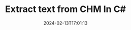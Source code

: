 ---
############################# Static ############################
layout: "auto-gen-parser"
date: 2024-02-13T17:01:13
draft: false
otherformats: 

############################# Head ############################
head_title: "Extract Text from CHM in C#"
head_description: "Quickly extract text from a documents file in C#."

############################# Header ############################
title: "Extract text from CHM In C#"
description: "Extract text from CHM with a few lines of .NET code."
bg_image: "https://cms.admin.containerize.com/templates/aspose/App_Themes/V3/images/bg/header1.png"
bg_overlay: false
button:
    enable: true
    icon: "fas fa-arrow-down"
    label: "Download Free Trial"
    link: "https://downloads.groupdocs.com/parser/net"

############################# SubMenu ############################
submenu:
    enable: true

    left:
        img_alt: "GroupDocs.Parser for .NET"
        image: "https://cms.admin.containerize.com/templates/groupdocs/images/product-logos/90x90-noborder/groupdocs-parser-net.png"
        product: "GroupDocs.Parser"
        platform: ".NET"

    middle:
        button:

            # button loop
            - link: "https://apireference.groupdocs.com/parser/net"
              text: "API Reference"

            # button loop
            - link: "https://github.com/groupdocs-parser"
              text: "Code Examples"

            # button loop
            - link: "https://products.groupdocs.app/parser/family"
              text: "Live Demos"

            # button loop
            - link: "https://purchase.groupdocs.com/pricing/parser/net"
              text: "Pricing"

    right:
        link_download: "https://downloads.groupdocs.com/parser"
        link_learn: "https://docs.groupdocs.com/parser/net"
        link_buy: "https://purchase.groupdocs.com"

############################# About ############################
about:
    enable: true
    title: "How to extract a text from CHM files .NET API?"
    content: |
        [GroupDocs.Parser for .NET](/parser/net/) is a text, metadata and image extractor API for business applications developed using C#, ASP.NET, and other .NET technologies. It supports extraction of raw, formatted & structured text as well as metadata from the files of supported formats. Through GroupDocs.Parser for .NET, your applications can also perform parsing of password protected documents for popular formats, such as Word processing documents, Excel spreadsheets, PowerPoint presentations, OneNote, PDF files and ZIP archives.
        
        GroupDocs.Parser API is a right choice for corporate solutions which needs file text extraction feature. These APIs are well supported on all major operating systems and platforms including Frameworks: .NET Framework, .NET Standard, .NET Core, Mono.

############################# Steps ############################
steps:
    enable: true
    title_left: "Extract text from CHM in .NET"
    content_left: |
        [GroupDocs.Parser for .NET](/parser/net/) makes it easy for C# developers to extract a text from a CHM file by implementing a few easy steps.
        
        * Instantiate [Parser](https://reference.groupdocs.com/net/parser/groupdocs.parser/parser) object for the initial document;
        * Call [GetText](https://reference.groupdocs.com/net/parser/groupdocs.parser/parser/methods/gettext) method and obtain [TextReader](https://docs.microsoft.com/en-us/dotnet/api/system.io.textreader?view=netframework-2.0) object;
        * Check if reader isn’t *null* (text extraction is supported for the document);
        * Read a text from reader.

    title_right: "Learn more about the text extraction"
    content_right: |
        * <a href="https://docs.groupdocs.com/parser/net/extract-text-in-accurate-mode/">How to extract text in Accurate mode</a>
        * <a href="https://docs.groupdocs.com/parser/net/extract-text-in-raw-mode/">How to extract text in Raw mode</a>
 
    code: |
     {{% parser/additional-styles %}}
     {{< parser/code-parser title="How to extract text from CHM file using C# example code">}}

        ```csharp    
        // Extract text from CHM file using GroupDocs.Parser API
        // Create an instance of Parser class
        using (Parser parser = new Parser(filePath)) {
            // Extract a text into the reader
            using (TextReader reader = parser.GetText()) {
                // Print a text from the document
                // If text extraction isn't supported, a reader is null
                Console.WriteLine(reader == null ? "Text extraction isn't supported" : reader.ReadToEnd());
            }
        }
        ```
     {{< /parser/code-parser >}}

############################# More ############################
more:
    enable: true
    title_left: "System Requirements"
    content_left: |
        GroupDocs.Parser for .NET APIs are supported on all major platforms and operating systems. Before executing the code below, please make sure that you have the following prerequisites installed on your system.
        
        * Operating Systems: Microsoft Windows, Linux, MacOS
        * Development Environments: Microsoft Visual Studio, Xamarin, MonoDevelop
        * Frameworks
        * Download the latest version of GroupDocs.Parser for .NET from [Nuget](https://www.nuget.org/packages/groupdocs.parser)

    title_right: "Why Use GroupDocs.Parser for .NET"
    content_right: |
        * Plain text extraction support from any supported documents    
        * Documents parsing via user-defined templates    
        * Fully support structured text extraction    
        * Text searching via keyword as well as regular expression    
        * Extract formatted text, metadata, images, containers, and attachments    
        * Extract table of contents for some supported document formats    
        * Parse form data from PDF documents    
        * Extract hyperlinks from the document   

############################# Demos ############################
demos:
    enable: true
    title: "Live Demos - Extract text from CHM Online"
    content: |
       Extract text from CHM file right now by visiting [GroupDocs.Parser Live Demos](https://products.groupdocs.app/parser/text/chm) website.
       The live demo has the following benefits.
        
############################# About Formats ############################
about_formats:
    enable: true

############################# More Formats ############################
more_formats:
    enable: true
    title: "Extract Text From Other Document Formats"
    content: |
        .NET documents parse & text extraction API for file formats and images. Extract data for some of the popular file formats as stated below.

############################# Back to top ###############################
back_to_top:
    enable: true
---